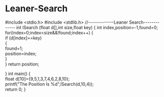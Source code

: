 # Leaner-Search
#include &lt;stdio.h>
#include &lt;stdlib.h>  //-------------Leaner Search------------- 
int lSearch (float d[],int size,float key)
{ 
int index,position=-1,found=0;    
for(index=0;index&lt;size&amp;&amp;!found;index++) 
{         
if (d[index]==key)     
  {       
    found=1;            
    position=index;       
    }     
  }
  return position; 
  
} 
int main() 
{    
float d[10]={9,5,1,3,7,4,6,2,8,10};    
printf("The Position Is %d",lSearch(d,10,4));   
return 0; }     



